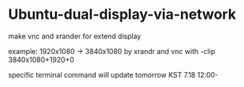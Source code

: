 # Ubuntu-dual-display-via-network

make vnc and xrander for extend display

example:
1920x1080 -> 3840x1080 by xrandr
and vnc with -clip 3840x1080+1920+0


specific terminal command will update tomorrow KST 7.18 12:00-
